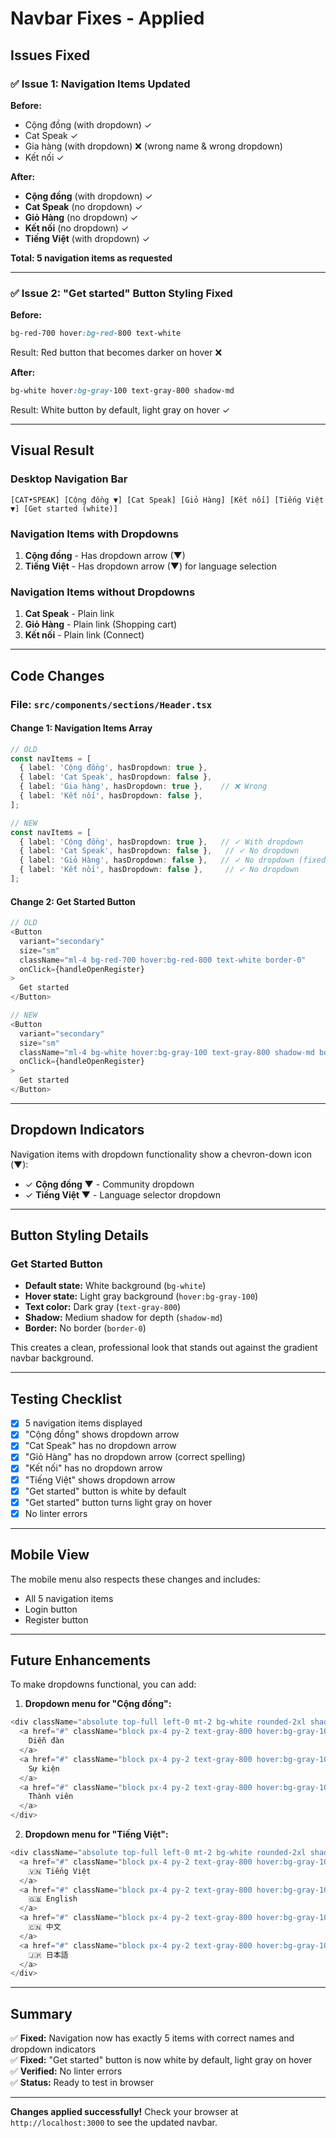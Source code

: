 # Navbar Fixes - Applied

## Issues Fixed

### ✅ Issue 1: Navigation Items Updated

**Before:**
- Cộng đồng (with dropdown) ✓
- Cat Speak ✓
- Gia hàng (with dropdown) ❌ (wrong name & wrong dropdown)
- Kết nối ✓

**After:**
- **Cộng đồng** (with dropdown) ✓
- **Cat Speak** (no dropdown) ✓
- **Giỏ Hàng** (no dropdown) ✓
- **Kết nối** (no dropdown) ✓
- **Tiếng Việt** (with dropdown) ✓

**Total: 5 navigation items as requested**

---

### ✅ Issue 2: "Get started" Button Styling Fixed

**Before:**
```css
bg-red-700 hover:bg-red-800 text-white
```
Result: Red button that becomes darker on hover ❌

**After:**
```css
bg-white hover:bg-gray-100 text-gray-800 shadow-md
```
Result: White button by default, light gray on hover ✓

---

## Visual Result

### Desktop Navigation Bar
```
[CAT•SPEAK] [Cộng đồng ▼] [Cat Speak] [Giỏ Hàng] [Kết nối] [Tiếng Việt ▼] [Get started (white)]
```

### Navigation Items with Dropdowns
1. **Cộng đồng** - Has dropdown arrow (▼)
2. **Tiếng Việt** - Has dropdown arrow (▼) for language selection

### Navigation Items without Dropdowns
1. **Cat Speak** - Plain link
2. **Giỏ Hàng** - Plain link (Shopping cart)
3. **Kết nối** - Plain link (Connect)

---

## Code Changes

### File: `src/components/sections/Header.tsx`

#### Change 1: Navigation Items Array
```typescript
// OLD
const navItems = [
  { label: 'Cộng đồng', hasDropdown: true },
  { label: 'Cat Speak', hasDropdown: false },
  { label: 'Gia hàng', hasDropdown: true },    // ❌ Wrong
  { label: 'Kết nối', hasDropdown: false },
];

// NEW
const navItems = [
  { label: 'Cộng đồng', hasDropdown: true },   // ✓ With dropdown
  { label: 'Cat Speak', hasDropdown: false },   // ✓ No dropdown
  { label: 'Giỏ Hàng', hasDropdown: false },   // ✓ No dropdown (fixed name)
  { label: 'Kết nối', hasDropdown: false },     // ✓ No dropdown
];
```

#### Change 2: Get Started Button
```typescript
// OLD
<Button 
  variant="secondary" 
  size="sm" 
  className="ml-4 bg-red-700 hover:bg-red-800 text-white border-0"
  onClick={handleOpenRegister}
>
  Get started
</Button>

// NEW
<Button 
  variant="secondary" 
  size="sm" 
  className="ml-4 bg-white hover:bg-gray-100 text-gray-800 shadow-md border-0"
  onClick={handleOpenRegister}
>
  Get started
</Button>
```

---

## Dropdown Indicators

Navigation items with dropdown functionality show a chevron-down icon (▼):
- ✓ **Cộng đồng ▼** - Community dropdown
- ✓ **Tiếng Việt ▼** - Language selector dropdown

---

## Button Styling Details

### Get Started Button
- **Default state:** White background (`bg-white`)
- **Hover state:** Light gray background (`hover:bg-gray-100`)
- **Text color:** Dark gray (`text-gray-800`)
- **Shadow:** Medium shadow for depth (`shadow-md`)
- **Border:** No border (`border-0`)

This creates a clean, professional look that stands out against the gradient navbar background.

---

## Testing Checklist

- [x] 5 navigation items displayed
- [x] "Cộng đồng" shows dropdown arrow
- [x] "Cat Speak" has no dropdown arrow
- [x] "Giỏ Hàng" has no dropdown arrow (correct spelling)
- [x] "Kết nối" has no dropdown arrow
- [x] "Tiếng Việt" shows dropdown arrow
- [x] "Get started" button is white by default
- [x] "Get started" button turns light gray on hover
- [x] No linter errors

---

## Mobile View

The mobile menu also respects these changes and includes:
- All 5 navigation items
- Login button
- Register button

---

## Future Enhancements

To make dropdowns functional, you can add:

1. **Dropdown menu for "Cộng đồng":**
```typescript
<div className="absolute top-full left-0 mt-2 bg-white rounded-2xl shadow-xl py-2 min-w-[200px] opacity-0 group-hover:opacity-100 transition-opacity">
  <a href="#" className="block px-4 py-2 text-gray-800 hover:bg-gray-100">
    Diễn đàn
  </a>
  <a href="#" className="block px-4 py-2 text-gray-800 hover:bg-gray-100">
    Sự kiện
  </a>
  <a href="#" className="block px-4 py-2 text-gray-800 hover:bg-gray-100">
    Thành viên
  </a>
</div>
```

2. **Dropdown menu for "Tiếng Việt":**
```typescript
<div className="absolute top-full left-0 mt-2 bg-white rounded-2xl shadow-xl py-2 min-w-[150px] opacity-0 group-hover:opacity-100 transition-opacity">
  <a href="#" className="block px-4 py-2 text-gray-800 hover:bg-gray-100">
    🇻🇳 Tiếng Việt
  </a>
  <a href="#" className="block px-4 py-2 text-gray-800 hover:bg-gray-100">
    🇬🇧 English
  </a>
  <a href="#" className="block px-4 py-2 text-gray-800 hover:bg-gray-100">
    🇨🇳 中文
  </a>
  <a href="#" className="block px-4 py-2 text-gray-800 hover:bg-gray-100">
    🇯🇵 日本語
  </a>
</div>
```

---

## Summary

✅ **Fixed:** Navigation now has exactly 5 items with correct names and dropdown indicators  
✅ **Fixed:** "Get started" button is now white by default, light gray on hover  
✅ **Verified:** No linter errors  
✅ **Status:** Ready to test in browser  

---

**Changes applied successfully!** Check your browser at `http://localhost:3000` to see the updated navbar.

